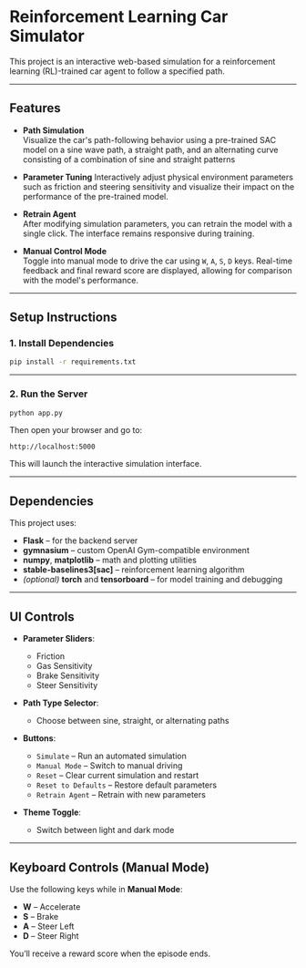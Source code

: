 # Reinforcement Learning Car Simulator

This project is an interactive web-based simulation for a reinforcement learning (RL)-trained car agent to follow a specified path. 

---

## Features

- **Path Simulation**  
  Visualize the car's path-following behavior using a pre-trained SAC model on a sine wave path, a straight path, and an alternating curve consisting of a combination of sine and straight patterns

- **Parameter Tuning**
  Interactively adjust physical environment parameters such as friction and steering sensitivity and visualize their impact on the performance of the pre-trained model.
  
- **Retrain Agent**  
  After modifying simulation parameters, you can retrain the model with a single click. The interface remains responsive during training.

- **Manual Control Mode**  
  Toggle into manual mode to drive the car using `W`, `A`, `S`, `D` keys. Real-time feedback and final reward score are displayed, allowing for comparison with the model's performance.

---

## Setup Instructions

### 1. Install Dependencies

```bash
pip install -r requirements.txt
```
---

### 2. Run the Server

```bash
python app.py
```

Then open your browser and go to:

```
http://localhost:5000
```

This will launch the interactive simulation interface.

---
## Dependencies

This project uses:

- **Flask** – for the backend server  
- **gymnasium** – custom OpenAI Gym-compatible environment  
- **numpy**, **matplotlib** – math and plotting utilities  
- **stable-baselines3[sac]** – reinforcement learning algorithm  
- *(optional)* **torch** and **tensorboard** – for model training and debugging  

---

## UI Controls

- **Parameter Sliders**:
  - Friction
  - Gas Sensitivity
  - Brake Sensitivity
  - Steer Sensitivity

- **Path Type Selector**:
  - Choose between sine, straight, or alternating paths

- **Buttons**:
  - `Simulate` – Run an automated simulation
  - `Manual Mode` – Switch to manual driving
  - `Reset` – Clear current simulation and restart
  - `Reset to Defaults` – Restore default parameters
  - `Retrain Agent` – Retrain with new parameters

- **Theme Toggle**:
  - Switch between light and dark mode

---
 
## Keyboard Controls (Manual Mode)

Use the following keys while in **Manual Mode**:

- **W** – Accelerate  
- **S** – Brake  
- **A** – Steer Left  
- **D** – Steer Right  

You’ll receive a reward score when the episode ends.
